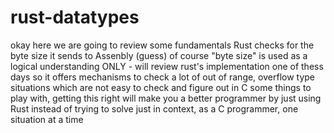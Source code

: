 # rust-datatypes

okay here we are going to review some fundamentals
Rust checks for the byte size it sends to Assenbly (guess)
of course "byte size" is used as a logical understanding ONLY - will review rust's implementation one of thess days
so it offers mechanisms to check a lot of out of range, overflow
type situations which are not easy to check and figure out in C
some things to play with, getting this right will make you a better
programmer by just using Rust instead of trying to solve just in 
context, as a C programmer, one situation at a time

